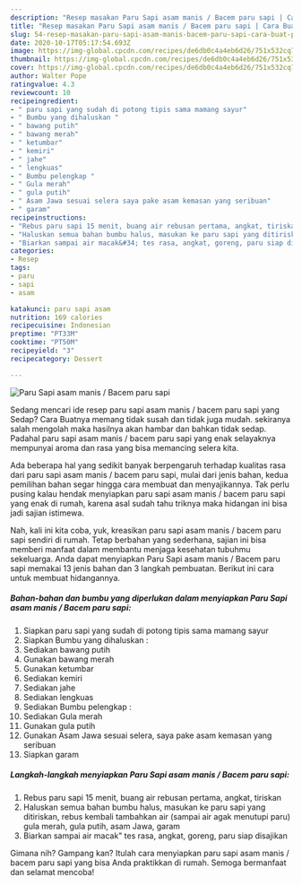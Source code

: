 ```yaml
---
description: "Resep masakan Paru Sapi asam manis / Bacem paru sapi | Cara Buat Paru Sapi asam manis / Bacem paru sapi Yang Paling Enak"
title: "Resep masakan Paru Sapi asam manis / Bacem paru sapi | Cara Buat Paru Sapi asam manis / Bacem paru sapi Yang Paling Enak"
slug: 54-resep-masakan-paru-sapi-asam-manis-bacem-paru-sapi-cara-buat-paru-sapi-asam-manis-bacem-paru-sapi-yang-paling-enak
date: 2020-10-17T05:17:54.693Z
image: https://img-global.cpcdn.com/recipes/de6db0c4a4eb6d26/751x532cq70/paru-sapi-asam-manis-bacem-paru-sapi-foto-resep-utama.jpg
thumbnail: https://img-global.cpcdn.com/recipes/de6db0c4a4eb6d26/751x532cq70/paru-sapi-asam-manis-bacem-paru-sapi-foto-resep-utama.jpg
cover: https://img-global.cpcdn.com/recipes/de6db0c4a4eb6d26/751x532cq70/paru-sapi-asam-manis-bacem-paru-sapi-foto-resep-utama.jpg
author: Walter Pope
ratingvalue: 4.3
reviewcount: 10
recipeingredient:
- " paru sapi yang sudah di potong tipis sama mamang sayur"
- " Bumbu yang dihaluskan "
- " bawang putih"
- " bawang merah"
- " ketumbar"
- " kemiri"
- " jahe"
- " lengkuas"
- " Bumbu pelengkap "
- " Gula merah"
- " gula putih"
- " Asam Jawa sesuai selera saya pake asam kemasan yang seribuan"
- " garam"
recipeinstructions:
- "Rebus paru sapi 15 menit, buang air rebusan pertama, angkat, tiriskan"
- "Haluskan semua bahan bumbu halus, masukan ke paru sapi yang ditiriskan, rebus kembali tambahkan air (sampai air agak menutupi paru) gula merah, gula putih, asam Jawa, garam"
- "Biarkan sampai air macak&#34; tes rasa, angkat, goreng, paru siap disajikan"
categories:
- Resep
tags:
- paru
- sapi
- asam

katakunci: paru sapi asam 
nutrition: 169 calories
recipecuisine: Indonesian
preptime: "PT33M"
cooktime: "PT50M"
recipeyield: "3"
recipecategory: Dessert

---
```



![Paru Sapi asam manis / Bacem paru sapi](https://img-global.cpcdn.com/recipes/de6db0c4a4eb6d26/751x532cq70/paru-sapi-asam-manis-bacem-paru-sapi-foto-resep-utama.jpg)

Sedang mencari ide resep paru sapi asam manis / bacem paru sapi yang Sedap? Cara Buatnya memang tidak susah dan tidak juga mudah. sekiranya salah mengolah maka hasilnya akan hambar dan bahkan tidak sedap. Padahal paru sapi asam manis / bacem paru sapi yang enak selayaknya mempunyai aroma dan rasa yang bisa memancing selera kita.



Ada beberapa hal yang sedikit banyak berpengaruh terhadap kualitas rasa dari paru sapi asam manis / bacem paru sapi, mulai dari jenis bahan, kedua pemilihan bahan segar hingga cara membuat dan menyajikannya. Tak perlu pusing kalau hendak menyiapkan paru sapi asam manis / bacem paru sapi yang enak di rumah, karena asal sudah tahu triknya maka hidangan ini bisa jadi sajian istimewa.


Nah, kali ini kita coba, yuk, kreasikan paru sapi asam manis / bacem paru sapi sendiri di rumah. Tetap berbahan yang sederhana, sajian ini bisa memberi manfaat dalam membantu menjaga kesehatan tubuhmu sekeluarga. Anda dapat menyiapkan Paru Sapi asam manis / Bacem paru sapi memakai 13 jenis bahan dan 3 langkah pembuatan. Berikut ini cara untuk membuat hidangannya.

<!--inarticleads1-->

##### Bahan-bahan dan bumbu yang diperlukan dalam menyiapkan Paru Sapi asam manis / Bacem paru sapi:

1. Siapkan  paru sapi yang sudah di potong tipis sama mamang sayur
1. Siapkan  Bumbu yang dihaluskan :
1. Sediakan  bawang putih
1. Gunakan  bawang merah
1. Gunakan  ketumbar
1. Sediakan  kemiri
1. Sediakan  jahe
1. Sediakan  lengkuas
1. Sediakan  Bumbu pelengkap :
1. Sediakan  Gula merah
1. Gunakan  gula putih
1. Gunakan  Asam Jawa sesuai selera, saya pake asam kemasan yang seribuan
1. Siapkan  garam




<!--inarticleads2-->

##### Langkah-langkah menyiapkan Paru Sapi asam manis / Bacem paru sapi:

1. Rebus paru sapi 15 menit, buang air rebusan pertama, angkat, tiriskan
1. Haluskan semua bahan bumbu halus, masukan ke paru sapi yang ditiriskan, rebus kembali tambahkan air (sampai air agak menutupi paru) gula merah, gula putih, asam Jawa, garam
1. Biarkan sampai air macak&#34; tes rasa, angkat, goreng, paru siap disajikan




Gimana nih? Gampang kan? Itulah cara menyiapkan paru sapi asam manis / bacem paru sapi yang bisa Anda praktikkan di rumah. Semoga bermanfaat dan selamat mencoba!
